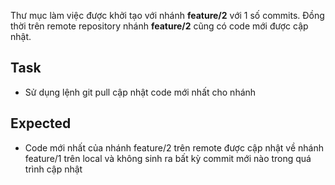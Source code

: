 Thư mục làm việc được khởi tạo với nhánh **feature/2** với 1 số commits.
Đồng thời trên remote repository nhánh **feature/2** cũng có code mới được cập nhật.

## Task
- Sử dụng lệnh git pull cập nhật code mới nhất cho nhánh

## Expected
- Code mới nhất của nhánh feature/2 trên remote được cập nhật về nhánh feature/1 trên local và không sinh ra bất kỳ commit mới nào trong quá trình cập nhật
